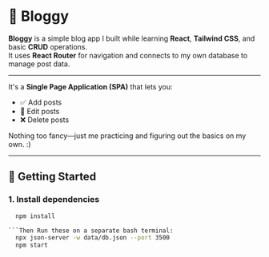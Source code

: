 # 📝 Bloggy

**Bloggy** is a simple blog app I built while learning **React**, **Tailwind CSS**, and basic **CRUD** operations.  
It uses **React Router** for navigation and connects to my own database to manage post data.

---

It's a **Single Page Application (SPA)** that lets you:

- ✅ Add posts  
- 📝 Edit posts  
- ❌ Delete posts  

Nothing too fancy—just me practicing and figuring out the basics on my own. :)

---

## 🚀 Getting Started

### 1. Install dependencies

 ```bash
   npm install

 ```Then Run these on a separate bash terminal:
   npx json-server -w data/db.json --port 3500 
   npm start
